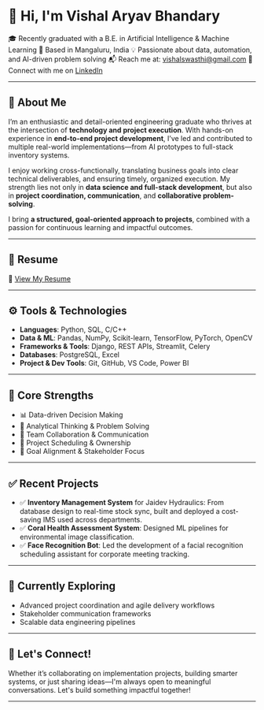 # 👋 Hi, I'm Vishal Aryav Bhandary

🎓 Recently graduated with a B.E. in Artificial Intelligence & Machine Learning
📍 Based in Mangaluru, India
💡 Passionate about data, automation, and AI-driven problem solving
📬 Reach me at: [vishalswasthi@gmail.com](mailto:vishalswasthi@gmail.com)
🔗 Connect with me on [LinkedIn](https://www.linkedin.com/in/vishal-aryav-bhandary)

---

## 💼 About Me

I’m an enthusiastic and detail-oriented engineering graduate who thrives at the intersection of **technology and project execution**. With hands-on experience in **end-to-end project development**, I’ve led and contributed to multiple real-world implementations—from AI prototypes to full-stack inventory systems.

I enjoy working cross-functionally, translating business goals into clear technical deliverables, and ensuring timely, organized execution. My strength lies not only in **data science and full-stack development**, but also in **project coordination, communication**, and **collaborative problem-solving**.

I bring **a structured, goal-oriented approach to projects**, combined with a passion for continuous learning and impactful outcomes.

---

## 📄 Resume

📌 [View My Resume](https://drive.google.com/file/d/1sQjesQk-pOPyWStlVEsHZsAMXOkhs3MM/view?usp=drive_link)

---

## ⚙️ Tools & Technologies

* **Languages**: Python, SQL, C/C++
* **Data & ML**: Pandas, NumPy, Scikit-learn, TensorFlow, PyTorch, OpenCV
* **Frameworks & Tools**: Django, REST APIs, Streamlit, Celery
* **Databases**: PostgreSQL, Excel
* **Project & Dev Tools**: Git, GitHub, VS Code, Power BI

---

## 🔧 Core Strengths

* 📊 Data-driven Decision Making
* 🧠 Analytical Thinking & Problem Solving
* 🤝 Team Collaboration & Communication
* 🧭 Project Scheduling & Ownership
* 🎯 Goal Alignment & Stakeholder Focus

---

## ✅ Recent Projects

* ✅ **Inventory Management System** for Jaidev Hydraulics: From database design to real-time stock sync, built and deployed a cost-saving IMS used across departments.
* ✅ **Coral Health Assessment System**: Designed ML pipelines for environmental image classification.
* ✅ **Face Recognition Bot**: Led the development of a facial recognition scheduling assistant for corporate meeting tracking.

---

## 🌱 Currently Exploring

* Advanced project coordination and agile delivery workflows
* Stakeholder communication frameworks
* Scalable data engineering pipelines

---

## 🤝 Let's Connect!

Whether it’s collaborating on implementation projects, building smarter systems, or just sharing ideas—I'm always open to meaningful conversations. Let's build something impactful together!

---

